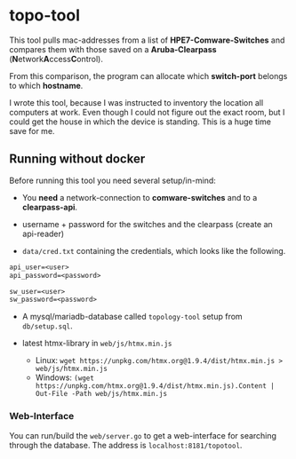 # topo-tool
This tool pulls mac-addresses from a list of **HPE7-Comware-Switches** 
and compares them with those saved on a **Aruba-Clearpass** (**N**etwork**A**ccess**C**ontrol).

From this comparison, the program can allocate which **switch-port** belongs to which **hostname**.

I wrote this tool, because I was instructed to inventory the location all computers at work. Even though I could not figure out the exact room, but I could get the house in which the device is standing. 
This is a huge time save for me. 

## Running without docker
Before running this tool you need several setup/in-mind:

- You **need** a network-connection to **comware-switches** and to a **clearpass-api**. 

- username + password for the switches and the clearpass (create an api-reader)

- `data/cred.txt` containing the credentials, which looks like the following.

```` txt
api_user=<user>
api_password=<password>

sw_user=<user>
sw_password=<password>
````

- A mysql/mariadb-database called `topology-tool` setup from `db/setup.sql`. 
- latest htmx-library in `web/js/htmx.min.js`

  - Linux: `wget https://unpkg.com/htmx.org@1.9.4/dist/htmx.min.js > web/js/htmx.min.js  `
  - Windows: `(wget https://unpkg.com/htmx.org@1.9.4/dist/htmx.min.js).Content | Out-File -Path web/js/htmx.min.js  `


### Web-Interface
You can run/build the `web/server.go` to get a web-interface for searching through the database. 
The address is `localhost:8181/topotool`.
